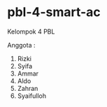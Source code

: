 # pbl-4-smart-ac
Kelompok 4 PBL

Anggota :
1. Rizki
2. Syifa
3. Ammar
4. Aldo
5. Zahran
6. Syaifulloh
